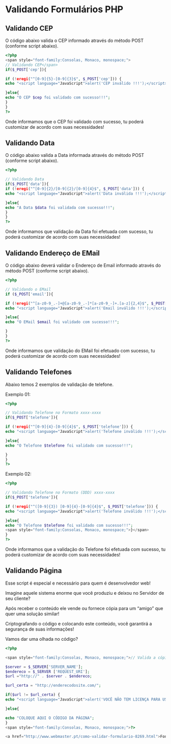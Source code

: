 # Validando Formulários PHP


## <span id="Validando_CEP">Validando CEP</span>

O código abaixo valida o CEP informado através do método POST (conforme script abaixo).

```php    
<?php
<span style="font-family:Consolas, Monaco, monospace;">
// Validando CEP</span>
if($_POST['cep']){

if (!eregi("^[0-9]{5}-[0-9]{3}$", $_POST['cep'])) {
echo "<script language="JavaScript">alert('CEP inválido !!!');</script>";

}else{
echo "O CEP $cep foi validado com sucesso!!!";
}
}
?>
```

Onde informamos que o CEP foi validado com sucesso, tu poderá customizar de acordo com suas necessidades!

## <span id="Validando_Data">Validando Data</span>

O código abaixo valida a Data informada através do método POST (conforme script abaixo).

```php
<?php

// Validando Data
if($_POST['data']){
if (!eregi("^[0-9]{2}/[0-9]{2}/[0-9]{4}$", $_POST['data'])) {
echo "<script language="JavaScript">alert('Data inválida !!!');</script>";

}else{
echo "A Data $data foi validada com sucesso!!!";
}
}
?>
``` 
    

Onde informamos que validação da Data foi efetuada com sucesso, tu poderá customizar de acordo com suas necessidades!

## <span id="Validando_Endereco_de_EMail">Validando Endereço de EMail</span>

O código abaixo deverá validar o Endereço de Email informado através do método POST (conforme script abaixo).

```php 
<?php

// Validando o EMail
if ($_POST['email']){

if (!eregi("^[a-z0-9_.-]+@[a-z0-9_.-]*[a-z0-9_-]+.[a-z]{2,4}$", $_POST['email'])) {
echo "<script language="JavaScript">alert('Email inválido !!!');</script>";

}else{
echo "O EMail $email foi validado com sucesso!!!";

}
}
?>
```

Onde informamos que validação do EMail foi efetuado com sucesso, tu poderá customizar de acordo com suas necessidades!

## <span id="Validando_Telefones">Validando Telefones</span>

Abaixo temos 2 exemplos de validação de telefone.

Exemplo 01:

```php
<?php

// Validando Telefone no Formato xxxx-xxxx
if($_POST['telefone']){

if (!eregi("^[0-9]{4}-[0-9]{4}$", $_POST['telefone'])) {
echo "<script language="JavaScript">alert('Telefone inválido !!!');</script>";

}else{
echo "O Telefone $telefone foi validado com sucesso!!!";

}
}
?>
```    

Exemplo 02:

```php 
<?php

// Validando Telefone no Formato (DDD) xxxx-xxxx
if($_POST['telefone']){

if (!eregi("^([0-9]{3}) [0-9]{4}-[0-9]{4}$", $_POST['telefone'])) {
echo "<script language="JavaScript">alert('Telefone inválido !!!');</script>";

}else{
echo "O Telefone $telefone foi validado com sucesso!!!";
<span style="font-family:Consolas, Monaco, monospace;">}</span>
}
?>
```

Onde informamos que a validação do Telefone foi efetuada com sucesso, tu poderá customizar de acordo com suas necessidades!

## <span id="Validando_Pagina">Validando Página</span>

Esse script é especial e necessário para quem é desenvolvedor web!

Imagine aquele sistema enorme que você produziu e deixou no Servidor de seu cliente?

Após receber o conteúdo ele vende ou fornece cópia para um “amigo” que quer uma solução similar!

Criptografando o código e colocando este conteúdo, você garantirá a segurança de suas informações!

Vamos dar uma olhada no código?

```php
<?php

<span style="font-family:Consolas, Monaco, monospace;">// Valida a cópia do Sistema</span>

$server = $_SERVER['SERVER_NAME'];
$endereco = $_SERVER ['REQUEST_URI'];
$url ="http://" . $server . $endereco;

$url_certa = "http://enderecodosite.com/";

if($url != $url_certa) {
echo "<script language="JavaScript">alert('VOCÊ NÃO TEM LICENÇA PARA USAR ESTA LOJA - Entre em contato com o EMail email@seuemail.com.br para validar sucópia.');</script>";

}else{

echo "COLOQUE AQUI O CÓDIGO DA PÁGINA";
}
<span style="font-family:Consolas, Monaco, monospace;">?>

<a href="http://www.webmaster.pt/como-validar-formulario-8269.html">Fonte</a></span>
```
